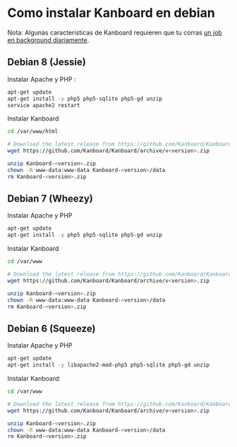 Como instalar Kanboard en debian
================================

Nota: Algunas caracteristicas de Kanboard requieren que tu corras [un job en background diariamente](cronjob.markdown).

Debian 8 (Jessie)
-----------------

Instalar Apache y PHP :

```bash
apt-get update
apt-get install -y php5 php5-sqlite php5-gd unzip
service apache2 restart
```

Instalar Kanboard

```bash
cd /var/www/html

# Download the latest release from https://github.com/Kanboard/Kanboard/releases
wget https://github.com/Kanboard/Kanboard/archive/v<version>.zip

unzip Kanboard-<version>.zip
chown -R www-data:www-data Kanboard-<version>/data
rm Kanboard-<version>.zip
```

Debian 7 (Wheezy)
-----------------

Instalar Apache y PHP

```bash
apt-get update
apt-get install -y php5 php5-sqlite php5-gd unzip
```

Instalar Kanboard

```bash
cd /var/www

# Download the latest release from https://github.com/Kanboard/Kanboard/releases
wget https://github.com/Kanboard/Kanboard/archive/v<version>.zip

unzip Kanboard-<version>.zip
chown -R www-data:www-data Kanboard-<version>/data
rm Kanboard-<version>.zip
```

Debian 6 (Squeeze)
------------------

Instalar Apache y PHP

```bash
apt-get update
apt-get install -y libapache2-mod-php5 php5-sqlite php5-gd unzip
```

Instalar Kanboard:

```bash
cd /var/www

# Download the latest release from https://github.com/Kanboard/Kanboard/releases
wget https://github.com/Kanboard/Kanboard/archive/v<version>.zip

unzip Kanboard-<version>.zip
chown -R www-data:www-data Kanboard-<version>/data
rm Kanboard-<version>.zip
```
